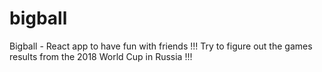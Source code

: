 # bigball
Bigball - React app to have fun with friends !!! Try to figure out the games results from the 2018 World Cup in Russia !!!
